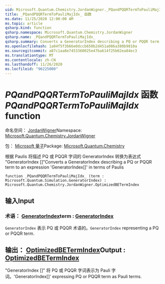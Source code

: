 ```yaml
---
uid: Microsoft.Quantum.Chemistry.JordanWigner._PQandPQQRTermToPauliMajIdx_
title: _PQandPQQRTermToPauliMajIdx_ 函数
ms.date: 11/25/2020 12:00:00 AM
ms.topic: article
qsharp.kind: function
qsharp.namespace: Microsoft.Quantum.Chemistry.JordanWigner
qsharp.name: _PQandPQQRTermToPauliMajIdx_
qsharp.summary: Converts a GeneratorIndex describing a PQ or PQQR term to an expression 'GeneratorIndex[]' in terms of Paulis
ms.openlocfilehash: 1a04f5f3b66e0dccb650b2d451a086a380b9810a
ms.sourcegitcommit: a87c1aa8e7453360025e47ba614f25b02ea84ec3
ms.translationtype: MT
ms.contentlocale: zh-CN
ms.lasthandoff: 11/26/2020
ms.locfileid: "96225000"
---
```

# <a name="_pqandpqqrtermtopaulimajidx_-function"></a><span data-ttu-id="c6951-102">_PQandPQQRTermToPauliMajIdx_ 函数</span><span class="sxs-lookup"><span data-stu-id="c6951-102">_PQandPQQRTermToPauliMajIdx_ function</span></span>

<span data-ttu-id="c6951-103">命名空间： [JordanWigner](xref:Microsoft.Quantum.Chemistry.JordanWigner)</span><span class="sxs-lookup"><span data-stu-id="c6951-103">Namespace: [Microsoft.Quantum.Chemistry.JordanWigner](xref:Microsoft.Quantum.Chemistry.JordanWigner)</span></span>

<span data-ttu-id="c6951-104">包： [Microsoft 量子](https://nuget.org/packages/Microsoft.Quantum.Chemistry)</span><span class="sxs-lookup"><span data-stu-id="c6951-104">Package: [Microsoft.Quantum.Chemistry](https://nuget.org/packages/Microsoft.Quantum.Chemistry)</span></span>


<span data-ttu-id="c6951-105">根据 Paulis 将描述 PQ 或 PQQR 字词的 GeneratorIndex 转换为表达式 "GeneratorIndex []"</span><span class="sxs-lookup"><span data-stu-id="c6951-105">Converts a GeneratorIndex describing a PQ or PQQR term to an expression 'GeneratorIndex[]' in terms of Paulis</span></span>

```qsharp
function _PQandPQQRTermToPauliMajIdx_ (term : Microsoft.Quantum.Simulation.GeneratorIndex) : Microsoft.Quantum.Chemistry.JordanWigner.OptimizedBETermIndex
```


## <a name="input"></a><span data-ttu-id="c6951-106">输入</span><span class="sxs-lookup"><span data-stu-id="c6951-106">Input</span></span>

### <a name="term--generatorindex"></a><span data-ttu-id="c6951-107">术语： [GeneratorIndex](xref:Microsoft.Quantum.Simulation.GeneratorIndex)</span><span class="sxs-lookup"><span data-stu-id="c6951-107">term : [GeneratorIndex](xref:Microsoft.Quantum.Simulation.GeneratorIndex)</span></span>

<span data-ttu-id="c6951-108">`GeneratorIndex` 表示 PQ 或 PQQR 术语的。</span><span class="sxs-lookup"><span data-stu-id="c6951-108">`GeneratorIndex` representing a PQ or PQQR term.</span></span>



## <a name="output--optimizedbetermindex"></a><span data-ttu-id="c6951-109">输出： [OptimizedBETermIndex](xref:Microsoft.Quantum.Chemistry.JordanWigner.OptimizedBETermIndex)</span><span class="sxs-lookup"><span data-stu-id="c6951-109">Output : [OptimizedBETermIndex](xref:Microsoft.Quantum.Chemistry.JordanWigner.OptimizedBETermIndex)</span></span>

<span data-ttu-id="c6951-110">"GeneratorIndex []" 将 PQ 或 PQQR 字词表示为 Pauli 字词。</span><span class="sxs-lookup"><span data-stu-id="c6951-110">'GeneratorIndex[]' expressing PQ or PQQR term as Pauli terms.</span></span>